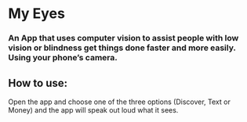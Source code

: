 # My Eyes

### An App that uses computer vision to assist people with low vision or blindness get things done faster and more easily. Using your phone’s camera.

## How to use:
Open the app and choose one of the three options (Discover, Text or Money) and the app will speak out loud what it sees.
